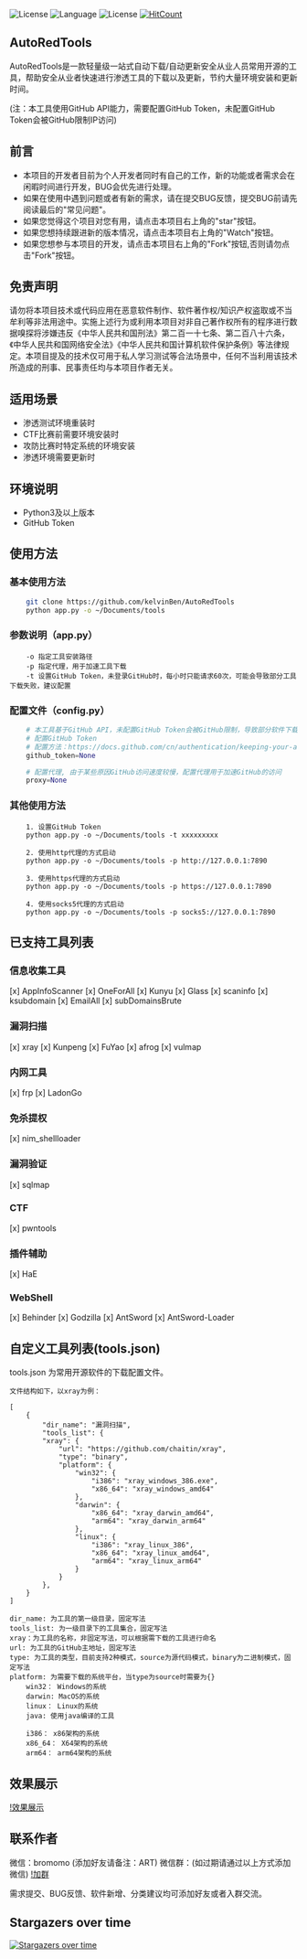 ![License](https://img.shields.io/badge/Version-V1.0.0-red) ![Language](https://img.shields.io/badge/Language-Python3-blue) ![License](https://img.shields.io/badge/License-GPL3.0-orange) [![HitCount](https://hits.dwyl.com/kelvinBen/kelvinBen/AutoRedTools.svg?style=flat&show=unique)](http://hits.dwyl.com/kelvinBen/kelvinBen/AutoRedTools)

## AutoRedTools

AutoRedTools是一款轻量级一站式自动下载/自动更新安全从业人员常用开源的工具，帮助安全从业者快速进行渗透工具的下载以及更新，节约大量环境安装和更新时间。

(注：本工具使用GitHub API能力，需要配置GitHub Token，未配置GitHub Token会被GitHub限制IP访问)

## 前言

- 本项目的开发者目前为个人开发者同时有自己的工作，新的功能或者需求会在闲暇时间进行开发，BUG会优先进行处理。
- 如果在使用中遇到问题或者有新的需求，请在提交BUG反馈，提交BUG前请先阅读最后的"常见问题"。
- 如果您觉得这个项目对您有用，请点击本项目右上角的"star"按钮。
- 如果您想持续跟进新的版本情况，请点击本项目右上角的"Watch"按钮。
- 如果您想参与本项目的开发，请点击本项目右上角的"Fork"按钮,否则请勿点击"Fork"按钮。

## 免责声明

请勿将本项目技术或代码应用在恶意软件制作、软件著作权/知识产权盗取或不当牟利等非法用途中。实施上述行为或利用本项目对非自己著作权所有的程序进行数据嗅探将涉嫌违反《中华人民共和国刑法》第二百一十七条、第二百八十六条，《中华人民共和国网络安全法》《中华人民共和国计算机软件保护条例》等法律规定。本项目提及的技术仅可用于私人学习测试等合法场景中，任何不当利用该技术所造成的刑事、民事责任均与本项目作者无关。

## 适用场景

- 渗透测试环境重装时
- CTF比赛前需要环境安装时
- 攻防比赛时特定系统的环境安装
- 渗透环境需要更新时

## 环境说明

- Python3及以上版本
- GitHub Token

## 使用方法

### 基本使用方法

```bash
    git clone https://github.com/kelvinBen/AutoRedTools
    python app.py -o ~/Documents/tools
```

### 参数说明（app.py）

```TXT
    -o 指定工具安装路径
    -p 指定代理，用于加速工具下载
    -t 设置GitHub Token，未登录GitHub时，每小时只能请求60次，可能会导致部分工具下载失败，建议配置
```

### 配置文件（config.py）

```python
    # 本工具基于GitHub API，未配置GitHub Token会被GitHub限制，导致部分软件下载失败
    # 配置GitHub Token
    # 配置方法：https://docs.github.com/cn/authentication/keeping-your-account-and-data-secure/creating-a-personal-access-token
    github_token=None

    # 配置代理, 由于某些原因GitHub访问速度较慢，配置代理用于加速GitHub的访问
    proxy=None
```

### 其他使用方法

```TXT
    1. 设置GitHub Token
    python app.py -o ~/Documents/tools -t xxxxxxxxx

    2. 使用http代理的方式启动
    python app.py -o ~/Documents/tools -p http://127.0.0.1:7890
    
    3. 使用https代理的方式启动
    python app.py -o ~/Documents/tools -p https://127.0.0.1:7890

    4. 使用socks5代理的方式启动
    python app.py -o ~/Documents/tools -p socks5://127.0.0.1:7890
```

## 已支持工具列表

### 信息收集工具

[x] AppInfoScanner
[x] OneForAll
[x] Kunyu
[x] Glass
[x] scaninfo
[x] ksubdomain
[x] EmailAll
[x] subDomainsBrute

### 漏洞扫描

[x] xray
[x] Kunpeng
[x] FuYao
[x] afrog
[x] vulmap

### 内网工具

[x] frp
[x] LadonGo

### 免杀提权

[x] nim_shellloader

### 漏洞验证

[x] sqlmap

### CTF

[x] pwntools

### 插件辅助

[x] HaE

### WebShell

[x] Behinder
[x] Godzilla
[x] AntSword
[x] AntSword-Loader

## 自定义工具列表(tools.json)

tools.json 为常用开源软件的下载配置文件。

```TXT
文件结构如下，以xray为例：

[
    {
        "dir_name": "漏洞扫描", 
        "tools_list": {
        "xray": {
            "url": "https://github.com/chaitin/xray",
            "type": "binary",
            "platform": {
                "win32": {
                    "i386": "xray_windows_386.exe",
                    "x86_64": "xray_windows_amd64"
                },
                "darwin": {
                    "x86_64": "xray_darwin_amd64",
                    "arm64": "xray_darwin_arm64"
                },
                "linux": {
                    "i386": "xray_linux_386",
                    "x86_64": "xray_linux_amd64",
                    "arm64": "xray_linux_arm64"
                }
            }
        },
    }
]

dir_name: 为工具的第一级目录，固定写法
tools_list: 为一级目录下的工具集合，固定写法
xray：为工具的名称，非固定写法，可以根据需下载的工具进行命名
url: 为工具的GitHub主地址，固定写法
type: 为工具的类型，目前支持2种模式，source为源代码模式，binary为二进制模式，固定写法
platform: 为需要下载的系统平台，当type为source时需要为{}
    win32： Windows的系统
    darwin: MacOS的系统
    linux： Linux的系统
    java: 使用java编译的工具

    i386： x86架构的系统
    x86_64： X64架构的系统
    arm64： arm64架构的系统
```

## 效果展示

[!效果展示](%E6%95%88%E6%9E%9C%E5%B1%95%E7%A4%BA.png)

## 联系作者

微信：bromomo (添加好友请备注：ART)
微信群：(如过期请通过以上方式添加微信)
[!加群](%E5%8A%A0%E7%BE%A4.jpeg)

需求提交、BUG反馈、软件新增、分类建议均可添加好友或者入群交流。

## Stargazers over time

[![Stargazers over time](https://starchart.cc/kelvinBen/AutoRedTools.svg)](https://starchart.cc/kelvinBen/AutoRedTools)
